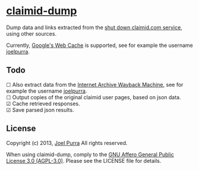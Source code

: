 # [claimid-dump](http://claimid-dump.joelpurra.com/)

Dump data and links extracted from the [shut down claimid.com service](https://en.wikipedia.org/wiki/ClaimID), using other sources.

Currently, [Google's Web Cache](https://support.google.com/webmasters/answer/1050724?hl=en#cached) is supported, see for example the username [joelpurra](http://webcache.googleusercontent.com/search?q=cache:http://claimid.com/joelpurra).



## Todo

&#9744; Also extract data from the [Internet Archive Wayback Machine](http://web.archive.org/web/), see for example the username [joelpurra](http://web.archive.org/web/http://claimid.com/joelpurra).  
&#9744; Output copies of the original claimid user pages, based on json data.  
&#9745; Cache retrieved responses.  
&#9745; Save parsed json results.  



## License

Copyright (c) 2013, [Joel Purra](http://joelpurra.com/) All rights reserved.

When using claimid-dump, comply to the [GNU Affero General Public License 3.0 (AGPL-3.0)](https://en.wikipedia.org/wiki/Affero_General_Public_License). Please see the LICENSE file for details.

